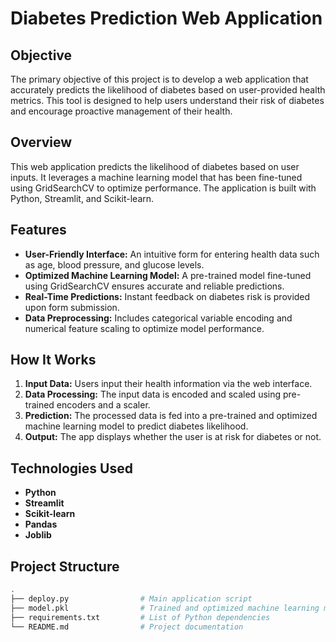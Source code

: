 # Diabetes Prediction Web Application

## Objective
The primary objective of this project is to develop a web application that accurately predicts the likelihood of diabetes based on user-provided health metrics. This tool is designed to help users understand their risk of diabetes and encourage proactive management of their health.

## Overview
This web application predicts the likelihood of diabetes based on user inputs. It leverages a machine learning model that has been fine-tuned using GridSearchCV to optimize performance. The application is built with Python, Streamlit, and Scikit-learn.

## Features
- **User-Friendly Interface:** An intuitive form for entering health data such as age, blood pressure, and glucose levels.
- **Optimized Machine Learning Model:** A pre-trained model fine-tuned using GridSearchCV ensures accurate and reliable predictions.
- **Real-Time Predictions:** Instant feedback on diabetes risk is provided upon form submission.
- **Data Preprocessing:** Includes categorical variable encoding and numerical feature scaling to optimize model performance.

## How It Works
1. **Input Data:** Users input their health information via the web interface.
2. **Data Processing:** The input data is encoded and scaled using pre-trained encoders and a scaler.
3. **Prediction:** The processed data is fed into a pre-trained and optimized machine learning model to predict diabetes likelihood.
4. **Output:** The app displays whether the user is at risk for diabetes or not.

## Technologies Used
- **Python**
- **Streamlit**
- **Scikit-learn**
- **Pandas**
- **Joblib**

## Project Structure
```bash
.
├── deploy.py                # Main application script
├── model.pkl                # Trained and optimized machine learning model
├── requirements.txt         # List of Python dependencies
└── README.md                # Project documentation
